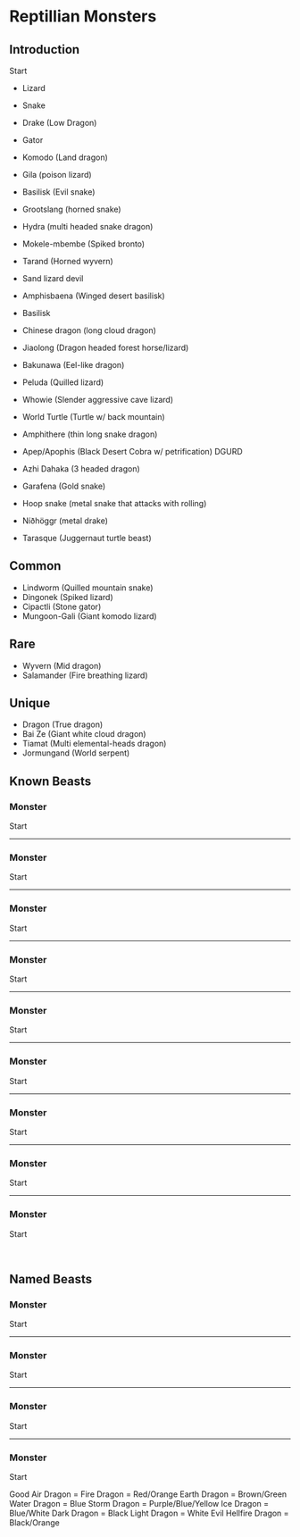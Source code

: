 # Reptillian Monsters

## Introduction

Start

- Lizard
- Snake



- Drake (Low Dragon)
- Gator
- Komodo (Land dragon)
- Gila (poison lizard)
- Basilisk (Evil snake)
- Grootslang (horned snake)
- Hydra (multi headed snake dragon)
- Mokele-mbembe (Spiked bronto)
- Tarand (Horned wyvern)
- Sand lizard devil
- Amphisbaena (Winged desert basilisk)
- Basilisk

- Chinese dragon (long cloud dragon)
- Jiaolong (Dragon headed forest horse/lizard)

- Bakunawa (Eel-like dragon)

- Peluda (Quilled lizard)
- Whowie (Slender aggressive cave lizard)
- World Turtle (Turtle w/ back mountain)
- Amphithere (thin long snake dragon)
- Apep/Apophis (Black Desert Cobra w/ petrification) DGURD
- Azhi Dahaka (3 headed dragon)
- Garafena (Gold snake)
- Hoop snake (metal snake that attacks with rolling)
- Níðhöggr (metal drake)
- Tarasque (Juggernaut turtle beast)


## Common
- Lindworm (Quilled mountain snake)
- Dingonek (Spiked lizard)
- Cipactli (Stone gator)
- Mungoon-Gali (Giant komodo lizard)

## Rare
- Wyvern (Mid dragon)
- Salamander (Fire breathing lizard)

## Unique
- Dragon (True dragon)
- Bai Ze (Giant white cloud dragon)
- Tiamat (Multi elemental-heads dragon)
- Jormungand (World serpent)

## Known Beasts

### Monster
Start

---

### Monster
Start

---

### Monster
Start

---

### Monster
Start

---

### Monster
Start

---

### Monster
Start

---

### Monster
Start

---

### Monster
Start

---

### Monster
Start


<br/>


## Named Beasts


### Monster
Start

---

### Monster
Start

---

### Monster
Start

---

### Monster
Start

Good Air Dragon = 
Fire Dragon =  Red/Orange
Earth Dragon =  Brown/Green
Water Dragon =  Blue
Storm Dragon =  Purple/Blue/Yellow
Ice Dragon =  Blue/White
Dark Dragon =  Black
Light Dragon =  White
Evil Hellfire Dragon = Black/Orange
